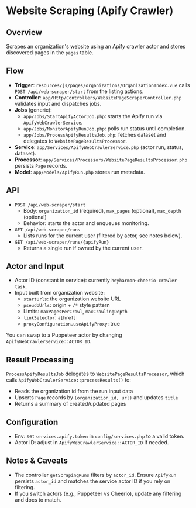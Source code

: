 # Website Scraping (Apify Crawler)

## Overview
Scrapes an organization's website using an Apify crawler actor and stores discovered pages in the `pages` table.

## Flow
- **Trigger**: `resources/js/pages/organizations/OrganizationIndex.vue` calls `POST /api/web-scraper/start` from the listing actions.
- **Controller**: `app/Http/Controllers/WebsitePageScraperController.php` validates input and dispatches jobs.
- **Jobs** (generic):
  - `app/Jobs/StartApifyActorJob.php`: starts the Apify run via `ApifyWebCrawlerService`.
  - `app/Jobs/MonitorApifyRunJob.php`: polls run status until completion.
  - `app/Jobs/ProcessApifyResultsJob.php`: fetches dataset and delegates to `WebsitePageResultsProcessor`.
- **Service**: `app/Services/ApifyWebCrawlerService.php` (actor run, status, dataset).
- **Processor**: `app/Services/Processors/WebsitePageResultsProcessor.php` persists `Page` records.
- **Model**: `app/Models/ApifyRun.php` stores run metadata.

## API
- `POST /api/web-scraper/start`
  - Body: `organization_id` (required), `max_pages` (optional), `max_depth` (optional)
  - Behavior: starts the actor and enqueues monitoring.
- `GET /api/web-scraper/runs`
  - Lists runs for the current user (filtered by actor, see notes below).
- `GET /api/web-scraper/runs/{apifyRun}`
  - Returns a single run if owned by the current user.

## Actor and Input
- Actor ID (constant in service): currently `heyharmon~cheerio-crawler-task`.
- Input built from organization website:
  - `startUrls`: the organization website URL
  - `pseudoUrls`: origin + `/*` style pattern
  - Limits: `maxPagesPerCrawl`, `maxCrawlingDepth`
  - `linkSelector`: `a[href]`
  - `proxyConfiguration.useApifyProxy`: true

You can swap to a Puppeteer actor by changing `ApifyWebCrawlerService::ACTOR_ID`.

## Result Processing
`ProcessApifyResultsJob` delegates to `WebsitePageResultsProcessor`, which calls `ApifyWebCrawlerService::processResults()` to:
- Reads the organization id from the run input data
- Upserts `Page` records by `(organization_id, url)` and updates `title`
- Returns a summary of created/updated pages

## Configuration
- Env: set `services.apify.token` in `config/services.php` to a valid token.
- Actor ID: adjust in `ApifyWebCrawlerService::ACTOR_ID` if needed.

## Notes & Caveats
- The controller `getScrapingRuns` filters by `actor_id`. Ensure `ApifyRun` persists `actor_id` and matches the service actor ID if you rely on filtering.
- If you switch actors (e.g., Puppeteer vs Cheerio), update any filtering and docs to match.
